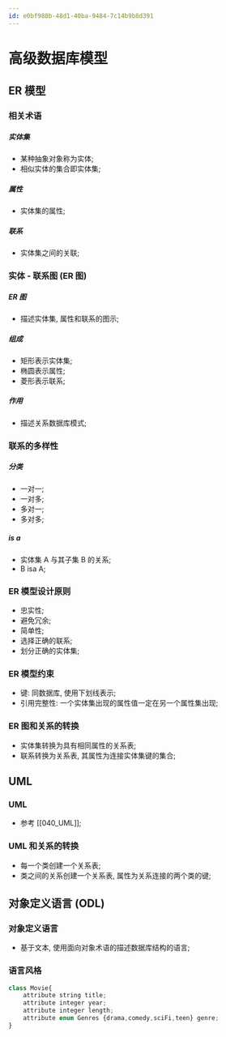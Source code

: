 ```yaml
---
id: e0bf988b-48d1-40ba-9484-7c14b9b8d391
---
```

# 高级数据库模型

## ER 模型

### 相关术语

##### 实体集

- 某种抽象对象称为实体;
- 相似实体的集合即实体集;

##### 属性

- 实体集的属性;

##### 联系

- 实体集之间的关联;

### 实体 - 联系图 (ER 图)

##### ER 图

- 描述实体集, 属性和联系的图示;

##### 组成

- 矩形表示实体集;
- 椭圆表示属性;
- 菱形表示联系;

##### 作用

- 描述关系数据库模式;

### 联系的多样性

##### 分类

- 一对一;
- 一对多;
- 多对一;
- 多对多;

##### is a

- 实体集 A 与其子集 B 的关系;
- B isa A;

### ER 模型设计原则

- 忠实性;
- 避免冗余;
- 简单性;
- 选择正确的联系;
- 划分正确的实体集;

### ER 模型约束

- 键: 同数据库, 使用下划线表示;
- 引用完整性: 一个实体集出现的属性值一定在另一个属性集出现;

### ER 图和关系的转换

- 实体集转换为具有相同属性的关系表;
- 联系转换为关系表, 其属性为连接实体集键的集合;

## UML

### UML

- 参考 [[040_UML]];

### UML 和关系的转换

- 每一个类创建一个关系表;
- 类之间的关系创建一个关系表, 属性为关系连接的两个类的键;

## 对象定义语言 (ODL)

### 对象定义语言

- 基于文本, 使用面向对象术语的描述数据库结构的语言;

### 语言风格

```typescript
class Movie{
    attribute string title;
    attribute integer year;
    attribute integer length;
    attribute enum Genres {drama,comedy,sciFi,teen} genre;
}
```
